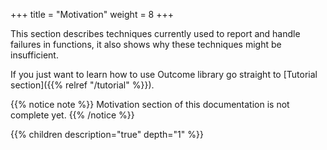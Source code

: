 +++
title = "Motivation"
weight = 8
+++

This section describes techniques currently used to report and handle failures
in functions, it also shows why these techniques might be insufficient.

If you just want to learn how to use Outcome library go straight to [Tutorial
section]({{% relref "/tutorial" %}}).

{{% notice note %}}
Motivation section of this documentation is not complete yet.
{{% /notice %}}


{{% children description="true" depth="1" %}}
